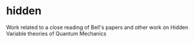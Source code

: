 hidden
======

Work related to a close reading of Bell's papers and other work on Hidden Variable theories of Quantum Mechanics
